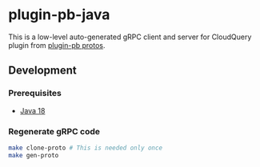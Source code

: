# plugin-pb-java

This is a low-level auto-generated gRPC client and server for CloudQuery plugin from [plugin-pb protos](https://github.com/cloudquery/plugin-pb).

## Development

### Prerequisites

- [Java 18](https://www.java.com/en/)

### Regenerate gRPC code

```bash
make clone-proto # This is needed only once
make gen-proto
```
